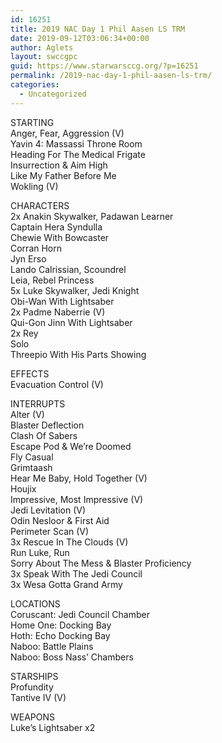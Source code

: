 ```yaml
---
id: 16251
title: 2019 NAC Day 1 Phil Aasen LS TRM
date: 2019-09-12T03:06:34+00:00
author: Aglets
layout: swccgpc
guid: https://www.starwarsccg.org/?p=16251
permalink: /2019-nac-day-1-phil-aasen-ls-trm/
categories:
  - Uncategorized
---
```

STARTING  
Anger, Fear, Aggression (V)  
Yavin 4: Massassi Throne Room  
Heading For The Medical Frigate  
Insurrection & Aim High  
Like My Father Before Me  
Wokling (V)

CHARACTERS  
2x Anakin Skywalker, Padawan Learner  
Captain Hera Syndulla  
Chewie With Bowcaster  
Corran Horn  
Jyn Erso  
Lando Calrissian, Scoundrel  
Leia, Rebel Princess  
5x Luke Skywalker, Jedi Knight  
Obi-Wan With Lightsaber  
2x Padme Naberrie (V)  
Qui-Gon Jinn With Lightsaber  
2x Rey  
Solo  
Threepio With His Parts Showing

EFFECTS  
Evacuation Control (V)

INTERRUPTS  
Alter (V)  
Blaster Deflection  
Clash Of Sabers  
Escape Pod & We’re Doomed  
Fly Casual  
Grimtaash  
Hear Me Baby, Hold Together (V)  
Houjix  
Impressive, Most Impressive (V)  
Jedi Levitation (V)  
Odin Nesloor & First Aid  
Perimeter Scan (V)  
3x Rescue In The Clouds (V)  
Run Luke, Run  
Sorry About The Mess & Blaster Proficiency  
3x Speak With The Jedi Council  
3x Wesa Gotta Grand Army

LOCATIONS  
Coruscant: Jedi Council Chamber  
Home One: Docking Bay  
Hoth: Echo Docking Bay  
Naboo: Battle Plains  
Naboo: Boss Nass’ Chambers

STARSHIPS  
Profundity  
Tantive IV (V)

WEAPONS  
Luke’s Lightsaber x2